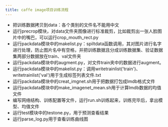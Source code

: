 ```yaml
---
title: caffe image项目训练流程 
---
```

-	把训练数据拷贝到data：各个类别的文件名不能用中文
-	运行precrop模块，对data文件夹图像进行标准裁剪，比如裁剪出一张人脸图片中的嘴巴，可以运行crop_mouth_rect.py
-	运行packdata模块中的makelist.py：spiltdata函数调用，其对图片进行名字进行处理，防止图片名中有空格，并把训练数据且分成训练数据集、验证数据集两部分数据放在train、val文件夹
-	运行packdata模块中的augment.py，对文件train夹中的数据进行augment。
-	运行packdata模块中的makelist.py：调用writetrainlist('train')、writetrainlist('val')用于生成标签列表文件.txt	
-	运行packdata模块中的creat_imgnet.sh用于把数据打包成lmdb格式文件
-	运行packdata模块中的make_imagenet_mean.sh用于计算lmdb数据的均值文件
-	编写网络结构、训练配置等文件，运行run.sh训练起来，训练完毕后，拿出模型、均值文件
-	运行test模块中的testone.py，用于预测查看结果
-	运行parse_log.py用于查看训练曲线图

